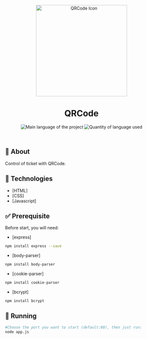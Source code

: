 <div align="center" id="top"> 
  <img align="center" width="300px" src="https://img-premium.flaticon.com/png/512/1199/premium/1199747.png?token=exp=1627903642~hmac=b638b560ed58aca2d0bcd26642bcea21" alt="QRCode Icon" />
</div>

<h1 align="center">QRCode</h1>

<p align="center">
  <img alt="Main language of the project" src="https://img.shields.io/github/languages/top/Hir4/Signin?color=56BEB8">

  <img alt="Quantity of language used" src="https://img.shields.io/github/languages/count/Hir4/Signin?color=56BEB8">
</p>

<br>

## :dart: About ##

Control of ticket with QRCode.

## :rocket: Technologies ##

- [HTML]
- [CSS]
- [Javascript]

## :white_check_mark: Prerequisite ##

Before start, you will need:
- [express]
```bash
npm install express --save
```
- [body-parser]
```bash
npm install body-parser
```
- [cookie-parser]
```bash
npm install cookie-parser
```
- [bcrypt]
```bash
npm install bcrypt 
```

## :checkered_flag: Running

```bash
#Choose the port you want to start (default:80), then just run:
node app.js
```
